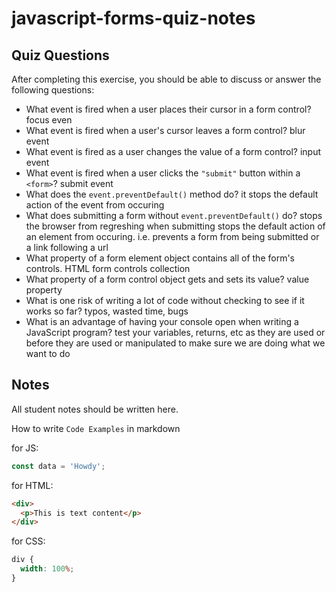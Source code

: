 # javascript-forms-quiz-notes

## Quiz Questions

After completing this exercise, you should be able to discuss or answer the following questions:

- What event is fired when a user places their cursor in a form control?
  focus even
- What event is fired when a user's cursor leaves a form control?
  blur event
- What event is fired as a user changes the value of a form control?
  input event
- What event is fired when a user clicks the `"submit"` button within a `<form>`?
  submit event
- What does the `event.preventDefault()` method do?
  it stops the default action of the event from occuring
- What does submitting a form without `event.preventDefault()` do?
  stops the browser from regreshing when submitting
  stops the default action of an element from occuring. i.e. prevents a form from being submitted or a link following a url
- What property of a form element object contains all of the form's controls.
  HTML form controls collection
- What property of a form control object gets and sets its value?
  value property
- What is one risk of writing a lot of code without checking to see if it works so far?
  typos, wasted time, bugs
- What is an advantage of having your console open when writing a JavaScript program?
  test your variables, returns, etc as they are used or before they are used or manipulated to make sure we are doing what we want to do

## Notes

All student notes should be written here.

How to write `Code Examples` in markdown

for JS:

```javascript
const data = 'Howdy';
```

for HTML:

```html
<div>
  <p>This is text content</p>
</div>
```

for CSS:

```css
div {
  width: 100%;
}
```
